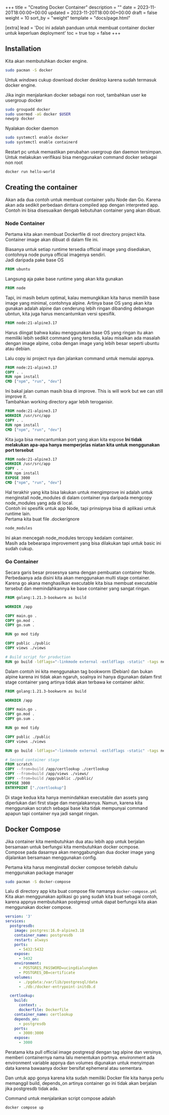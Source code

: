 +++
title = "Creating Docker Container"
description = ""
date = 2023-11-20T18:00:00+00:00
updated = 2023-11-20T18:00:00+00:00
draft = false
weight = 10
sort_by = "weight"
template = "docs/page.html"

[extra]
lead = 'Doc ini adalah panduan untuk membuat container docker untuk keperluan deployment'
toc = true
top = false
+++

## Installation
Kita akan membutuhkan docker engine.
```bash
sudo pacman -S docker
```

Untuk *windows* cukup download docker desktop karena sudah termasuk docker engine.

Jika ingin menjalankan docker sebagai non root, tambahkan user ke usergroup docker
```bash
sudo groupadd docker
sudo usermod -aG docker $USER
newgrp docker
```

Nyalakan docker daemon
```bash
sudo systemctl enable docker
sudo systemctl enable containerd
```

Restart pc untuk memastikan perubahan usergroup dan daemon tersimpan.
Untuk melakukan verifikasi bisa menggunakan command docker sebagai non root
```bash
docker run hello-world
```

## Creating the container
Akan ada dua contoh untuk membuat container yaitu Node dan Go. Karena akan ada sedikit perbedaan dintara compiled app dengan interpreted app. Contoh ini bisa disesuaikan dengab kebutuhan container yang akan dibuat.

### Node Container
Pertama kita akan membuat Dockerfile di root directory project kita. Container image akan dibuat di dalam file ini.

Biasanya untuk setiap runtime tersedia official image yang disediakan, contohnya node punya official imagenya sendiri.  
Jadi daripada pake base OS
```Dockerfile
FROM ubuntu
```
Langsung aja pake base runtime yang akan kita gunakan
```Dockerfile
FROM node
```
Tapi, ini masih belum optimal, kalau memungkikan kita harus memilih base image yang minimal, contohnya alpine. Artinya base OS yang akan kita gunakan adalah alpine dan cenderung lebih ringan dibanding debangan ubntun, kita juga harus mencantumkan versi spesifik.
```Dockerfile
FROM node:21-alpine3.17
```
Harus diingat bahwa kalau menggunakan base OS yang ringan itu akan memiliki lebih sedikit command yang tersedia, kalau misalkan ada masalah dengan image alpine, coba dengan image yang lebih besar seperti ubuntu atau debian.

Lalu copy isi project nya dan jalankan command untuk memulai appnya.
```Dockerfile
FROM node:21-alpine3.17
COPY . .
RUN npm install
CMD ["npm", "run", "dev"]
```
Ini bakal jalan cuman masih bisa di improve.
This is will work but we can still improve it.    
Tambahkan working directory agar lebih teroganisir.
```Dockerfile
FROM node:21-alpine3.17
WORKDIR /usr/src/app
COPY . .
RUN npm install
CMD ["npm", "run", "dev"]

```
Kita juga bisa mencantumkan port yang akan kita expose
**Ini tidak melakukan apa-apa hanya memperjelas niatan kita untuk menggunakan port tersebut**
```Dockerfile
FROM node:21-alpine3.17
WORKDIR /usr/src/app
COPY . .
RUN npm install
EXPOSE 3000
CMD ["npm", "run", "dev"]
```
Hal terakhir yang kita bisa lakukan untuk mengimprove ini adalah untuk menginstall node_modules di dalam container nya daripada mengcopy node_modules yang ada di local.  
Contoh ini spesifik untuk app Node, tapi prinsipnya bisa di aplikasi untuk runtime lain.  
Pertama kita buat file .dockerignore
```Dockerfile
node_modules
```
Ini akan mencegah node_modules tercopy kedalam container.  
Masih ada bebearapa improvement yang bisa dilakukan tapi untuk basic ini sudah cukup.
### Go Container
Secara garis besar prosesnya sama dengan pembuatan container Node.  
Perbedaanya ada disini kita akan menggunakan multi stage container. Karena go akana menghasilkan executable kita bisa membuat executable tersebut dan memindahkannya ke base container yang sangat ringan.
```Dockerfile
FROM golang:1.21.3-bookworm as build

WORKDIR /app

COPY main.go .
COPY go.mod .
COPY go.sum .

RUN go mod tidy

COPY public ./public
COPY views ./views

# Build script for production
RUN go build -ldflags="-linkmode external -extldflags -static" -tags netgo
```
Dalam contoh ini kita menggunakan tag bookworm (Debian) dan bukan alpine karena ini tidak akan ngaruh, soalnya ini hanya digunakan dalam first stage container yang artinya tidak akan terbawa ke container akhir.
```Dockerfile
FROM golang:1.21.3-bookworm as build

WORKDIR /app

COPY main.go .
COPY go.mod .
COPY go.sum .

RUN go mod tidy

COPY public ./public
COPY views ./views

RUN go build -ldflags="-linkmode external -extldflags -static" -tags netgo

# Second container stage
FROM scratch
COPY --from=build /app/certlookup ./certlookup
COPY --from=build /app/views ./views/
COPY --from=build /app/public ./public/
EXPOSE 3000
ENTRYPOINT ["./certlookup"]
```
Di stage kedua kita hanya memindahkan executable dan assets yang diperlukan dari first stage dan menjalakannya. Namun, karena kita menggunakan scratch sebagai base kita tidak mempunyai command apapun tapi container nya jadi sangat ringan.

## Docker Compose
Jika container kita membutuhkan dua atau lebih app untuk berjalan bersamaan untuk berfungsi kita membutuhkan docker ocmpose.  
Compose pada dasarnya akan menggabungkan dua docker image yang dijalankan bersamaan menggunakan config.

Pertama kita harus menginstall docker compose terlebih dahulu menggunakan package manager
```bash
sudo pacman -S docker-compose
```
Lalu di directory app kita buat compose file namanya `docker-compose.yml`
Kita akan menggunakan aplikasi go yang sudah kita buat sebagai contoh, karena appnya membutuhkan postgresql untuk dapat berfungsi kita akan menggunakan docker compose.
```yml
version: '3'
services:
  postgresdb:
    image: postgres:16.0-alpine3.18
    container_name: postgresdb
    restart: always
    ports:
      - 5432:5432
    expose:
      - 5432
    environment:
      - POSTGRES_PASSWORD=ucingdialungken
      - POSTGRES_DB=certificate
    volumes:
      - ./pgdata:/var/lib/postgresql/data
      - ./db:/docker-entrypoint-initdb.d

  certlookup:
    build:
      context: .
      dockerfile: Dockerfile
    container_name: certlookup
    depends_on:
      - postgresdb
    ports:
      - 3000:3000
    expose:
      - 3000
```
Peratama kita pull official image postgresql dengan tag alpine dan versinya, memberi containernya nama lalu menentukan portnya. environment ada environment variable appnya dan volumes digunakan untuk menyimpan data karena bawaanya docker bersifat ephemeral atau sementara.

Dan untuk app gonya karena kita sudah memiliki Docker file kita hanya perlu memanggil build, depends_on artinya container go ini tidak akan berjalan jika postgresdb tidak ada.

Command untuk menjalankan script compose adalah
```bash
docker compose up
```

